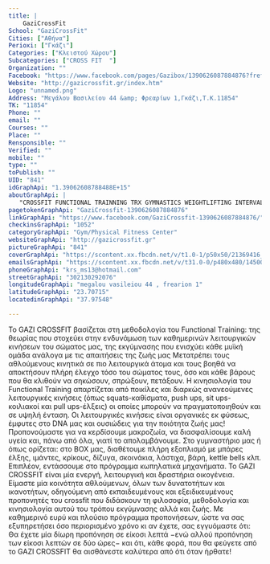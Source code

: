 ```yaml
---
title: |
    GaziCrossFit
School: "GaziCrossFit"
Cities: ["Αθήνα"]
Perioxi: ["Γκάζι"]
Categories: ["Κλειστού Χώρου"]
Subcategories: ["CROSS FIT  "]
Organization: ""
Facebook: "https://www.facebook.com/pages/Gazibox/1390626087884876?fref=ts"
Website: "http://gazicrossfit.gr/index.htm"
Logo: "unnamed.png"
Address: "Μεγάλου Βασιλείου 44 &amp; Φρεαρίων 1,Γκάζι,Τ.Κ.11854"
TK: "11854"
Phone: ""
email: ""
Courses: ""
Place: ""
Rensponsible: ""
Verified: ""
mobile: ""
type: ""
toPublish: ""
UID: "841"
idGraphApi: "1.39062608788488E+15"
aboutGraphApi: | 
   "CROSSFIT FUNCTIONAL TRAINNING TRX GYMNASTICS WEIGHTLIFTING INTERVALS MONDAY-FRIDAY 09:00-13:00 17:00-22:00 SATURDAY 10:00-14:00 every hour on the hour!"
pagetokenGraphApi: "GaziCrossfit-1390626087884876"
linkGraphApi: "https://www.facebook.com/GaziCrossfit-1390626087884876/"
checkinsGraphApi: "1052"
categoryGraphApi: "Gym/Physical Fitness Center"
websiteGraphApi: "http://gazicrossfit.gr"
pictureGraphApi: "841"
coverGraphApi: "https://scontent.xx.fbcdn.net/v/t1.0-1/p50x50/21369416_1979127769034702_8348662028792366217_n.jpg?oh=e7901cd2d804b9b41a7b4bd67d3f0436&amp;oe=5B05E6A4"
emailsGraphApi: "https://scontent.xx.fbcdn.net/v/t31.0-0/p480x480/14500262_1803485856598895_2417323931071550922_o.jpg?oh=6eef9b665eae869bb21720fee3a57342&amp;oe=5B366978"
phoneGraphApi: "krs_ms13@hotmail.com"
streetGraphApi: "302130292076"
longitudeGraphApi: "megalou vasileiou 44 , frearion 1"
latitudeGraphApi: "23.70715"
locatedinGraphApi: "37.97548"

---
```


Το GAZI CROSSFIT βασίζεται στη μεθοδολογία του Functional Τraining: της θεωρίας που στοχεύει στην ενδυνάμωση των καθημερινών λειτουργικών κινήσεων του σώματος μας, της εκγύμνασης που ενισχύει κάθε μυϊκή ομάδα ανάλογα με τις απαιτήσεις της ζωής μας Μετατρέπει τους αθλούμενους κινητικά σε πιο λειτουργικά άτομα και τους βοηθά να αποκτήσουν πλήρη έλεγχο τόσο του σώματος τους, όσο και κάθε βάρους που θα κλιθούν να σηκώσουν, σπρώξουν, πετάξουν. Η κινησιολογία του Functional Training απαρτίζεται από ποικίλες και διαρκώς ανανεούμενες λειτουργικές κινήσεις (όπως squats-καθίσματα, push ups, sit ups- κοιλιακοί και pull ups-έλξεις) οι οποίες μπορούν να πραγματοποιηθούν και σε υψηλή ένταση. Οι λειτουργικές κινήσεις είναι οργανικές εκ φύσεως, έμφυτες στο DNA μας και ουσιώδεις για την ποιότητα ζωής μας! Προπονούμαστε για να κερδίσουμε μακροζωία, να διασφαλίσουμε καλή υγεία και, πάνω από όλα, γιατί το απολαμβάνουμε. Στο γυμναστήριο μας ή όπως ορίζεται: στο BOX μας, διαθέτουμε πλήρη εξοπλισμό με μπάρες έλξης, ιμάντες, κρίκους, δίζυγα, σκοινάκια, λάστιχα, βάρη, kettle bells κλπ. Επιπλέον, εντάσσουμε στο πρόγραμμα κωπηλατικά μηχανήματα. Το GAZI CROSSFIT είναι μία ενεργή, λειτουργική και δραστήρια οικογένεια. Είμαστε μία κοινότητα αθλούμενων, όλων των δυνατοτήτων και ικανοτήτων, οδηγούμενη από εκπαιδευμένους και εξειδικευμένους προπονητές του crossfit που διδάσκουν τη φιλοσοφία, μεθοδολογία και κινησιολογία αυτού του τρόπου εκγύμνασης αλλά και ζωής. Με καθημερινό ευρύ και πλούσιο πρόγραμμα προπονήσεων, ώστε να σας εξυπηρετήσει όσο περιορισμένο χρόνο κι αν έχετε, σας εγγυόμαστε ότι: Θα έχετε μία δίωρη προπόνηση σε είκοσι λεπτά −ενώ αλλού προπόνηση των είκοσι λεπτών σε δύο ώρες− και ότι, κάθε φορά, που θα φεύγετε από το GAZI CROSSFIT θα αισθάνεστε καλύτερα από ότι όταν ήρθατε! 

